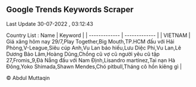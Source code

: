 

## Google Trends Keywords Scraper 
 
Last Update 30-07-2022 , 03:12:43

Country List :
 Name  | Keyword |
| ------------- | ------------- |
| VIETNAM | Giá xăng hôm nay 29/7,Play Together,Big Mouth,TP.HCM đấu với Hải Phòng,V-League,Siêu cúp Anh,Vu Lan báo hiếu,Lưu Diệc Phi,Vu Lan,Lê Dương Bảo Lâm,Hoàng Dũng,Chồng cũ vợ cũ người yêu cũ tập 27,Fromis_9,Đà Nẵng đấu với Nam Định,Lisandro martínez,Tai nạn Hà Đông,Yoko Shimada,Shawn Mendes,Chó pitbull,Tháng cô hồn kiêng gì |



© Abdul Muttaqin 
